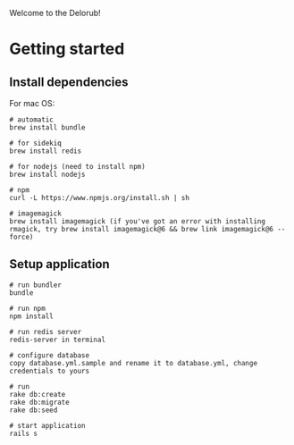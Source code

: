 Welcome to the Delorub!

# Getting started

## Install dependencies

For mac OS:

    # automatic
    brew install bundle

    # for sidekiq
    brew install redis

    # for nodejs (need to install npm)
    brew install nodejs

    # npm
    curl -L https://www.npmjs.org/install.sh | sh
    
    # imagemagick
    brew install imagemagick (if you've got an error with installing rmagick, try brew install imagemagick@6 && brew link imagemagick@6 --force)

## Setup application

    # run bundler
    bundle
    
    # run npm
    npm install
    
    # run redis server
    redis-server in terminal

    # configure database
    copy database.yml.sample and rename it to database.yml, change credentials to yours
    
    # run 
    rake db:create
    rake db:migrate
    rake db:seed
    
    # start application
    rails s
